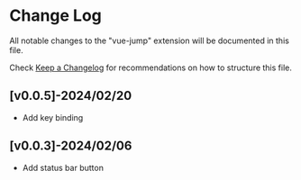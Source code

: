 # Change Log

All notable changes to the "vue-jump" extension will be documented in this file.

Check [Keep a Changelog](http://keepachangelog.com/) for recommendations on how to structure this file.

## [v0.0.5]-2024/02/20

- Add key binding

## [v0.0.3]-2024/02/06

- Add status bar button